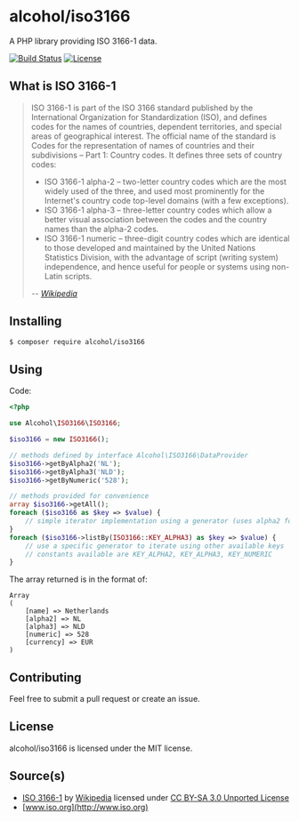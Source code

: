 # alcohol/iso3166

A PHP library providing ISO 3166-1 data.

[![Build Status](https://img.shields.io/travis/alcohol/iso3166/master.svg?style=flat-square)](https://travis-ci.org/alcohol/iso3166)
[![License](https://img.shields.io/packagist/l/alcohol/iso3166.svg?style=flat-square)](https://packagist.org/packages/alcohol/iso3166)

## What is ISO 3166-1

> ISO 3166-1 is part of the ISO 3166 standard published by the International Organization for Standardization (ISO), and defines codes for the names of countries, dependent territories, and special areas of geographical interest. The official name of the standard is Codes for the representation of names of countries and their subdivisions – Part 1: Country codes. It defines three sets of country codes:
> * ISO 3166-1 alpha-2 – two-letter country codes which are the most widely used of the three, and used most prominently for the Internet's country code top-level domains (with a few exceptions).
> * ISO 3166-1 alpha-3 – three-letter country codes which allow a better visual association between the codes and the country names than the alpha-2 codes.
> * ISO 3166-1 numeric – three-digit country codes which are identical to those developed and maintained by the United Nations Statistics Division, with the advantage of script (writing system) independence, and hence useful for people or systems using non-Latin scripts.
>
> *-- [Wikipedia](http://en.wikipedia.org/wiki/ISO_3166-1)*

## Installing

``` sh
$ composer require alcohol/iso3166
```

## Using

Code:

``` php
<?php

use Alcohol\ISO3166\ISO3166;

$iso3166 = new ISO3166();

// methods defined by interface Alcohol\ISO3166\DataProvider
$iso3166->getByAlpha2('NL');
$iso3166->getByAlpha3('NLD');
$iso3166->getByNumeric('528');

// methods provided for convenience
array $iso3166->getAll();
foreach ($iso3166 as $key => $value) {
    // simple iterator implementation using a generator (uses alpha2 for keys)
}
foreach ($iso3166->listBy(ISO3166::KEY_ALPHA3) as $key => $value) {
    // use a specific generator to iterate using other available keys
    // constants available are KEY_ALPHA2, KEY_ALPHA3, KEY_NUMERIC
}
```

The array returned is in the format of:

```
Array
(
    [name] => Netherlands
    [alpha2] => NL
    [alpha3] => NLD
    [numeric] => 528
    [currency] => EUR
)
```

## Contributing

Feel free to submit a pull request or create an issue.

## License

alcohol/iso3166 is licensed under the MIT license.

## Source(s)

* [ISO 3166-1](http://en.wikipedia.org/wiki/ISO_3166-1) by [Wikipedia](http://www.wikipedia.org) licensed under [CC BY-SA 3.0 Unported License](http://en.wikipedia.org/wiki/Wikipedia:Text_of_Creative_Commons_Attribution-ShareAlike_3.0_Unported_License)
* [www.iso.org](http://www.iso.org)
